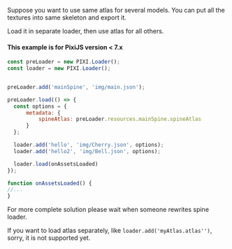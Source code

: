 Suppose you want to use same atlas for several models. You can put all the textures into same skeleton and export it.

Load it in separate loader, then use atlas for all others.

#### This example is for PixiJS version < 7.x

```js
const preLoader = new PIXI.Loader();
const loader = new PIXI.Loader();


preLoader.add('mainSpine', 'img/main.json');

preLoader.load(() => {
  const options = {
      metadata: {
          spineAtlas: preLoader.resources.mainSpine.spineAtlas
      }
  };

  loader.add('hello', 'img/Cherry.json', options);
  loader.add('hello2', 'img/Bell.json', options);

  loader.load(onAssetsLoaded)
});

function onAssetsLoaded() {
//...
}
```

For more complete solution please wait when someone rewrites spine loader.

If you want to load atlas separately, like `loader.add('myAtlas.atlas'')`, sorry, it is not supported yet.
